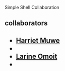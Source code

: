 Simple Shell Collaboration

<h2>collaborators<h2>
<ul>
<li><a
href="https://github.com/123harrie/">Harriet Muwe</a><li>
<li><a href="https://github.com/larinegit/">Larine Omoit</a><li>
</ul>
